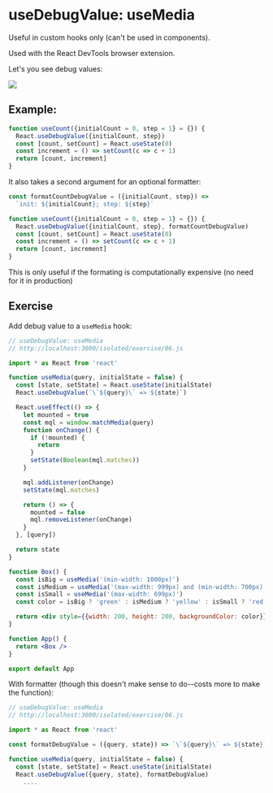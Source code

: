 # useDebugValue: useMedia

Useful in custom hooks only (can't be used in components).

Used with the React DevTools browser extension.

Let's you see debug values:

![](https://juliette-images.s3.us-east-2.amazonaws.com/public/06-devtools-after.png)



## Example:

```jsx
function useCount({initialCount = 0, step = 1} = {}) {
  React.useDebugValue({initialCount, step})
  const [count, setCount] = React.useState(0)
  const increment = () => setCount(c => c + 1)
  return [count, increment]
}
```



It also takes a second argument for an optional formatter:

```jsx
const formatCountDebugValue = ({initialCount, step}) =>
  `init: ${initialCount}; step: ${step}`

function useCount({initialCount = 0, step = 1} = {}) {
  React.useDebugValue({initialCount, step}, formatCountDebugValue)
  const [count, setCount] = React.useState(0)
  const increment = () => setCount(c => c + 1)
  return [count, increment]
}
```

This is only useful if the formating is computationally expensive (no need for it in production)

## Exercise

Add debug value to a `useMedia` hook:

```jsx
// useDebugValue: useMedia
// http://localhost:3000/isolated/exercise/06.js

import * as React from 'react'

function useMedia(query, initialState = false) {
  const [state, setState] = React.useState(initialState)
  React.useDebugValue(`\`${query}\` => ${state}`)

  React.useEffect(() => {
    let mounted = true
    const mql = window.matchMedia(query)
    function onChange() {
      if (!mounted) {
        return
      }
      setState(Boolean(mql.matches))
    }

    mql.addListener(onChange)
    setState(mql.matches)

    return () => {
      mounted = false
      mql.removeListener(onChange)
    }
  }, [query])

  return state
}

function Box() {
  const isBig = useMedia('(min-width: 1000px)')
  const isMedium = useMedia('(max-width: 999px) and (min-width: 700px)')
  const isSmall = useMedia('(max-width: 699px)')
  const color = isBig ? 'green' : isMedium ? 'yellow' : isSmall ? 'red' : null

  return <div style={{width: 200, height: 200, backgroundColor: color}} />
}

function App() {
  return <Box />
}

export default App

```



With formatter (though this doesn't make sense to do--costs more to make the function):

```jsx
// useDebugValue: useMedia
// http://localhost:3000/isolated/exercise/06.js

import * as React from 'react'

const formatDebugValue = ({query, state}) => `\`${query}\` => ${state}`

function useMedia(query, initialState = false) {
  const [state, setState] = React.useState(initialState)
  React.useDebugValue({query, state}, formatDebugValue)
	....


```

